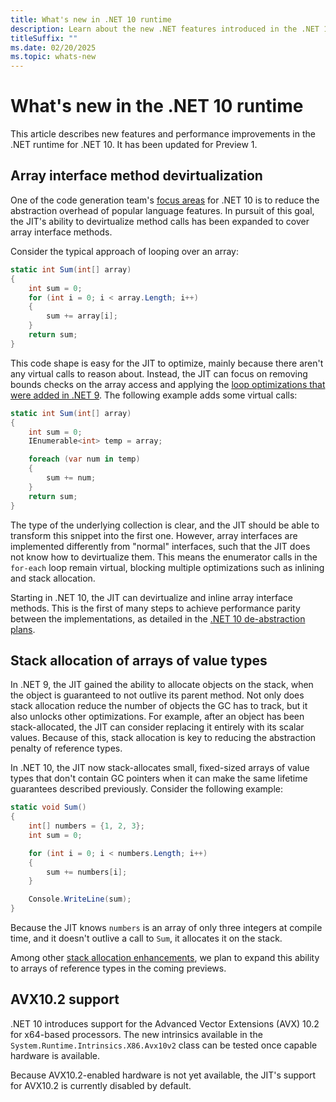 ```yaml
---
title: What's new in .NET 10 runtime
description: Learn about the new .NET features introduced in the .NET 10 runtime.
titleSuffix: ""
ms.date: 02/20/2025
ms.topic: whats-new
---
```

# What's new in the .NET 10 runtime

This article describes new features and performance improvements in the .NET runtime for .NET 10. It has been updated for Preview 1.

## Array interface method devirtualization

One of the code generation team's [focus areas](https://github.com/dotnet/runtime/issues/108988) for .NET 10 is to reduce the abstraction overhead of popular language features. In pursuit of this goal, the JIT's ability to devirtualize method calls has been expanded to cover array interface methods.

Consider the typical approach of looping over an array:

```csharp
static int Sum(int[] array)
{
    int sum = 0;
    for (int i = 0; i < array.Length; i++)
    {
        sum += array[i];
    }
    return sum;
}
```

This code shape is easy for the JIT to optimize, mainly because there aren't any virtual calls to reason about. Instead, the JIT can focus on removing bounds checks on the array access and applying the [loop optimizations that were added in .NET 9](../add/link/to/file/here.md#heading). The following example adds some virtual calls:

```csharp
static int Sum(int[] array)
{
    int sum = 0;
    IEnumerable<int> temp = array;

    foreach (var num in temp)
    {
        sum += num;
    }
    return sum;
}
```

The type of the underlying collection is clear, and the JIT should be able to transform this snippet into the first one. However, array interfaces are implemented differently from "normal" interfaces, such that the JIT does not know how to devirtualize them. This means the enumerator calls in the `for-each` loop remain virtual, blocking multiple optimizations such as inlining and stack allocation.

Starting in .NET 10, the JIT can devirtualize and inline array interface methods. This is the first of many steps to achieve performance parity between the implementations, as detailed in the [.NET 10 de-abstraction plans](https://github.com/dotnet/runtime/issues/108913).

## Stack allocation of arrays of value types

In .NET 9, the JIT gained the ability to allocate objects on the stack, when the object is guaranteed to not outlive its parent method. Not only does stack allocation reduce the number of objects the GC has to track, but it also unlocks other optimizations. For example, after an object has been stack-allocated, the JIT can consider replacing it entirely with its scalar values. Because of this, stack allocation is key to reducing the abstraction penalty of reference types.

In .NET 10, the JIT now stack-allocates small, fixed-sized arrays of value types that don't contain GC pointers when it can make the same lifetime guarantees described previously. Consider the following example:

```csharp
static void Sum()
{
    int[] numbers = {1, 2, 3};
    int sum = 0;

    for (int i = 0; i < numbers.Length; i++)
    {
        sum += numbers[i];
    }

    Console.WriteLine(sum);
}

```

Because the JIT knows `numbers` is an array of only three integers at compile time, and it doesn't outlive a call to `Sum`, it allocates it on the stack.

Among other [stack allocation enhancements](https://github.com/dotnet/runtime/issues/104936), we plan to expand this ability to arrays of reference types in the coming previews.

## AVX10.2 support

.NET 10 introduces support for the Advanced Vector Extensions (AVX) 10.2 for x64-based processors. The new intrinsics available in the `System.Runtime.Intrinsics.X86.Avx10v2` <!--xref:System.Runtime.Intrinsics.X86.Avx10v2--> class can be tested once capable hardware is available.

Because AVX10.2-enabled hardware is not yet available, the JIT's support for AVX10.2 is currently disabled by default.
